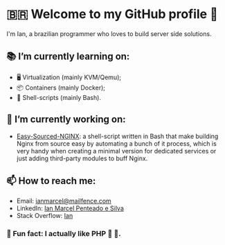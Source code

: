 # 🇧🇷️ Welcome to my GitHub profile 👋

I'm Ian, a brazilian programmer who loves to build server side solutions.

## 📚️ I’m currently learning on:
- 🖥️ Virtualization (mainly KVM/Qemu);
- 📦️ Containers (mainly Docker);
- 📜️ Shell-scripts (mainly Bash).

## 👷️ I’m currently working on:
- [Easy-Sourced-NGINX](https://github.com/Ian-Marcel/Easy-Sourced-NGINX): a shell-script written in Bash that make building Nginx from source easy by automating a bunch of it process, which is very handy when creating a minimal version for dedicated services or just adding third-party modules to buff Nginx.

## 📫 How to reach me:
- Email: [ianmarcel@mailfence.com](mailto:ianmarcel@mailfence.com)
- LinkedIn: <a href="https://www.linkedin.com/in/ian-marcel-penteado/" target="_blank" rel="noopener noreferrer">Ian Marcel Penteado e Silva</a>
- Stack Overflow: <a href="https://stackoverflow.com/users/23581034/ian" target="_blank" rel="noopener noreferrer">Ian</a>

### 💬️ Fun fact: I actually like PHP 💞️ 🐘️.

<!--

Here are some ideas to get you started:
- 👯 I’m looking to collaborate on ...
- 🤔 I’m looking for help with ...
- 💬 Ask me about ...

- 😄 Pronouns: ...
-->
	
